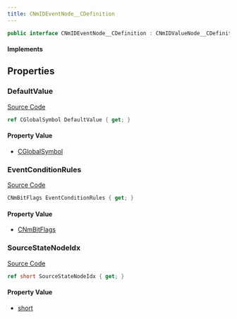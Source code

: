 ```yaml
---
title: CNmIDEventNode__CDefinition
---
```


```csharp
public interface CNmIDEventNode__CDefinition : CNmIDValueNode__CDefinition, CNmValueNode__CDefinition, CNmGraphNode__CDefinition, ISchemaClass<CNmGraphNode__CDefinition>, ISchemaClass<CNmValueNode__CDefinition>, ISchemaClass<CNmIDValueNode__CDefinition>, ISchemaClass<CNmIDEventNode__CDefinition>, ISchemaField, ISchemaClass, INativeHandle
```

#### Implements

## Properties

### DefaultValue

[Source Code](https://github.com/swiftly-solution/swiftlys2/blob/beta/managed/src/SwiftlyS2.Generated/Schemas/Interfaces/CNmIDEventNode__CDefinition.cs#L20)

```csharp
ref CGlobalSymbol DefaultValue { get; }
```

#### Property Value

- [CGlobalSymbol](/docs/api/shared/natives/cglobalsymbol)

### EventConditionRules

[Source Code](https://github.com/swiftly-solution/swiftlys2/blob/beta/managed/src/SwiftlyS2.Generated/Schemas/Interfaces/CNmIDEventNode__CDefinition.cs#L18)

```csharp
CNmBitFlags EventConditionRules { get; }
```

#### Property Value

- [CNmBitFlags](/docs/api/shared/schemadefinitions/cnmbitflags)

### SourceStateNodeIdx

[Source Code](https://github.com/swiftly-solution/swiftlys2/blob/beta/managed/src/SwiftlyS2.Generated/Schemas/Interfaces/CNmIDEventNode__CDefinition.cs#L16)

```csharp
ref short SourceStateNodeIdx { get; }
```

#### Property Value

- [short](https://learn.microsoft.com/dotnet/api/system.int16)

